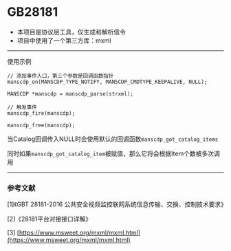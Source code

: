 # GB28181

- 本项目是协议层工具，仅生成和解析信令
- 项目中使用了一个第三方库：mxml
---

使用示例
```
// 添加事件入口，第三个参数是回调函数指针
manscdp_on(MANSCDP_TYPE_NOTIFY, MANSCDP_CMDTYPE_KEEPALIVE, NULL);

MANSCDP *manscdp = manscdp_parse(strxml);

// 触发事件
manscdp_fire(manscdp);

manscdp_free(manscdp);
```

当Catalog回调传入NULL时会使用默认的回调函数`manscdp_got_catalog_items`

同时如果`manscdp_got_catalog_item`被赋值，那么它将会根据Item个数被多次调用

---
### 参考文献
[1]《GBT 28181-2016 公共安全视频监控联网系统信息传输、交换、控制技术要求》

[2]《28181平台对接接口详解》

[3] [https://www.msweet.org/mxml/mxml.html](https://www.msweet.org/mxml/mxml.html)
